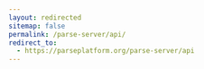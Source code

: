 ```yaml
---
layout: redirected
sitemap: false
permalink: /parse-server/api/
redirect_to:
  - https://parseplatform.org/parse-server/api
---
```

